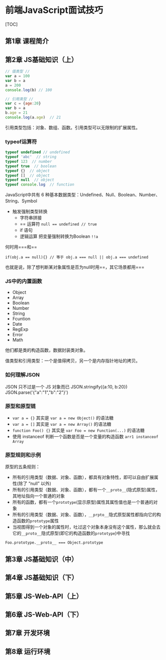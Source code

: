 # 前端JavaScript面试技巧

[TOC]

## 第1章 课程简介

## 第2章 JS基础知识（上）

```js
// 值类型 //
var a = 100
var b = a
a = 200
console.log(b) // 100

// 引用类型 //
var c = {age:20}
var b = a
b.age = 21
console.log(a.age)  // 21
```

引用类型包括：对象、数组、函数。引用类型可以无限制的扩展属性。

### typeof运算符

```js
typeof undefined // undefined
typeof 'abc'  // string
typeof 123  // number
typeof true  // boolean
typeof {}  // object
typeof []  // object
typeof null  // object
typeof console.log  // function
```

JavaScript中共有 6 种基本数据类型：Undefined、Null、Boolean、Number、String、Symbol

* 触发强制类型转换
  * 字符串拼接
  * == 运算符 `null == undefined // true`
  * if 语句
  * 逻辑运算 把变量强制转换为Boolean `!!a`

何时用===和==

`if(obj.a == null){} // 等于 obj.a === null || obj.a === undefined`

也就是说，除了想判断某对象属性是否为null时用==，其它场景都用===

### JS中的内置函数

* Object
* Array
* Boolean
* Number
* String
* Fcuntion
* Date
* RegExp
* Error
* Math

他们都是类的构造函数，数据封装类对象。

值类型和引用类型：一个是值得拷贝，另一个是内存指针地址的拷贝。

### 如何理解JSON

JSON 只不过是一个 JS 对象而已
JSON.stringify({a:10, b:20})
JSON.parse('{"a":"1","b":"2"}')

### 原型和原型链

* `var a = {}` 其实是 `var a = new Object()` 的语法糖
* `var a = []` 其实是 `var a = new Array()` 的语法糖
* `function Foo() {}` 其实是 `var Foo = new Function(...)` 的语法糖
* 使用 instanceof 判断一个函数是否是一个变量的构造函数 `arr1 instanceof Array`

### 原型规则和示例

原型的五条规则：

* 所有的引用类型（数据、对象、函数），都具有对象特性，即可以自由扩展属性(除了 “null” 以外)
* 所有的引用类型（数据、对象、函数），都有一个`__proto__`(隐式原型)属性，其地址指向一个普通的对象
* 所有的函数，都有一个`prototype`(显示原型)属性其属性值也是一个普通的对象
* 所有的引用类型（数据、对象、函数），`__prpto__`隐式原型属性都指向它的构造函数的`prototype`属性
* 当视图得到一个对象的属性时，吐过这个对象本身没有这个属性，那么就会去它的`__proto__`隐式原型(即它的构造函数的`prototype`)中寻找

`Foo.prototype.__proto__ === Object.prototype`


## 第3章 JS基础知识（中）




## 第4章 JS基础知识（下）




## 第5章 JS-Web-API（上）




## 第6章 JS-Web-API（下）




## 第7章 开发环境




## 第8章 运行环境



